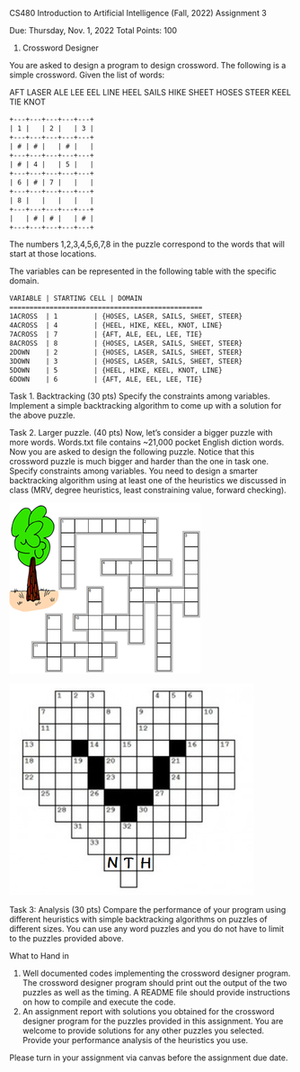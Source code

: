 CS480 Introduction to Artificial Intelligence (Fall, 2022)
Assignment 3

Due: Thursday, Nov. 1, 2022
Total Points: 100

1.	Crossword Designer

You are asked to design a program to design crossword. The following is a simple crossword. Given the list of words:

AFT	LASER
ALE	LEE
EEL	LINE
HEEL	SAILS
HIKE	SHEET
HOSES	STEER
KEEL	TIE
KNOT
                
    +---+---+---+---+---+
    | 1 |   | 2 |   | 3 |		
    +---+---+---+---+---+		
    | # | # |   | # |   |		
    +---+---+---+---+---+		
    | # | 4 |   | 5 |   |		
    +---+---+---+---+---+		
    | 6 | # | 7 |   |   |		
    +---+---+---+---+---+		
    | 8 |   |   |   |   |
    +---+---+---+---+---+	
    |   | # | # |   | # |       
    +---+---+---+---+---+       

The numbers 1,2,3,4,5,6,7,8 in the puzzle correspond to the words that will start at those locations.

The variables can be represented in the following table with the specific domain.

	VARIABLE | STARTING CELL | DOMAIN
	================================================
	1ACROSS	 | 1		 | {HOSES, LASER, SAILS, SHEET, STEER}
	4ACROSS	 | 4		 | {HEEL, HIKE, KEEL, KNOT, LINE}
	7ACROSS	 | 7		 | {AFT, ALE, EEL, LEE, TIE}
	8ACROSS	 | 8		 | {HOSES, LASER, SAILS, SHEET, STEER}
	2DOWN	 | 2		 | {HOSES, LASER, SAILS, SHEET, STEER}
	3DOWN	 | 3		 | {HOSES, LASER, SAILS, SHEET, STEER}
	5DOWN	 | 5		 | {HEEL, HIKE, KEEL, KNOT, LINE}
	6DOWN	 | 6		 | {AFT, ALE, EEL, LEE, TIE}


Task 1. Backtracking (30 pts)
Specify the constraints among variables. Implement a simple backtracking algorithm to come up with a solution for the above puzzle.

Task 2. Larger puzzle. (40 pts)
Now, let’s consider a bigger puzzle with more words. Words.txt file contains ~21,000 pocket English diction words. Now you are asked to design the following puzzle. Notice that this crossword puzzle is much bigger and harder than the one in task one. Specify constraints among variables. You need to design a smarter backtracking algorithm using at least one of the heuristics we discussed in class (MRV, degree heuristics, least constraining value, forward checking).
 
![CROSSWORD 1](crossword_1.png)

![CROSSWORD 2](crossword_2.png)
 

Task 3: Analysis (30 pts)
Compare the performance of your program using different heuristics with simple backtracking algorithms on puzzles of different sizes. You can use any word puzzles and you do not have to limit to the puzzles provided above.

What to Hand in
1.	Well documented codes implementing the crossword designer program. The crossword designer program should print out the output of the two puzzles as well as the timing. A README file should provide instructions on how to compile and execute the code.
2.	An assignment report with solutions you obtained for the crossword designer program for the puzzles provided in this assignment. You are welcome to provide solutions for any other puzzles you selected. Provide your performance analysis of the heuristics you use.

Please turn in your assignment via canvas before the assignment due date.
 

